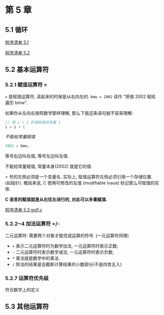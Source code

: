 # 第 5 章

## 5.1 循环

[程序清单 5.1](./5/shoes1.c)

[程序清单 5.2](./5/shoes2.c)

## 5.2 基本运算符

### 5.2.1 赋值运算符 =

`=` 是赋值运算符, 读起来的时候是从右向左的. `bmw = 2002` 读作 "把值 2002 赋给遍历 bmw".

如果你从左向右按照数学那样理解, 那么下面这条语句就不容易理解:

```c
// 把 i + 1 的值赋值给变量 i
i = i + 1
```

*不能给常量赋值*

```c
2002 = bmw;
```

等号右边叫右值, 等号左边叫左值.

不能给常量赋值, 常量本身(2002) 就是它的值. 

= 号的左侧必须是一个变量名. 实际上, 赋值运算符左侧必须引用一个存储位置. (如指针). 概括来说, C 使用可修改的左值 (modifiable lvaue) 标记那么可赋值的实体.

**C 语言的赋值就是从右往左进行的, 对此可以多重赋值.**

[程序清单 5.3 golf.c](./5/golf.c)

### 5.2.2~4 加法运算符 +/-

二元运算符: 需要两个对象才能完成运算的符号. (一元运算符同理)

+ `+` 表示二元运算符时为数学加法, 一元运算符时表示正数;
+ `-` 二元运算符时表示数学减法, 一元运算符时表示负数;
+ `*` 乘法就是数学中的乘法.
+ `/` 除法的结果是会截断计算结果的小数部分(不是四舍五入)

### 5.2.7 运算符优先级

符合数学上的定义

## 5.3 其他运算符



